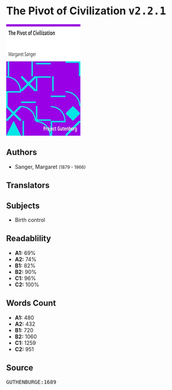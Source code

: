 # The Pivot of Civilization <kbd>v2.2.1</kbd>

![](./cover.medium.jpg "")

## Authors


 - Sanger, Margaret <small>(1879 - 1966)</small>

## Translators



## Subjects


 - Birth control

## Readablility


 - **A1:** 69%
 - **A2:** 74%
 - **B1:** 82%
 - **B2:** 90%
 - **C1:** 96%
 - **C2:** 100%

## Words Count


 - **A1:** 480
 - **A2:** 432
 - **B1:** 720
 - **B2:** 1060
 - **C1:** 1259
 - **C2:** 951

## Source


<kbd>GUTHENBURGE:1689</kbd>

